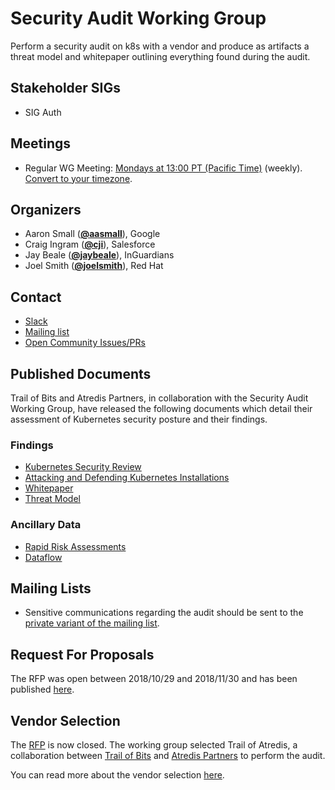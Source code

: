 <!---
This is an autogenerated file!

Please do not edit this file directly, but instead make changes to the
sigs.yaml file in the project root.

To understand how this file is generated, see https://git.k8s.io/community/generator/README.md
--->
# Security Audit Working Group

Perform a security audit on k8s with a vendor and produce as artifacts a threat model and whitepaper outlining everything found during the audit.

## Stakeholder SIGs
* SIG Auth

## Meetings
* Regular WG Meeting: [Mondays at 13:00 PT (Pacific Time)](https://docs.google.com/document/d/1RbC4SBZBlKth7IjYv_NaEpnmLGwMJ0ElpUOmsG-bdRA/edit) (weekly). [Convert to your timezone](http://www.thetimezoneconverter.com/?t=13:00&tz=PT%20%28Pacific%20Time%29).

## Organizers

* Aaron Small (**[@aasmall](https://github.com/aasmall)**), Google
* Craig Ingram (**[@cji](https://github.com/cji)**), Salesforce
* Jay Beale (**[@jaybeale](https://github.com/jaybeale)**), InGuardians
* Joel Smith (**[@joelsmith](https://github.com/joelsmith)**), Red Hat

## Contact
* [Slack](https://kubernetes.slack.com/messages/wg-security-audit)
* [Mailing list](https://groups.google.com/forum/#!forum/kubernetes-wg-security-audit)
* [Open Community Issues/PRs](https://github.com/kubernetes/community/labels/wg%2Fsecurity-audit)

<!-- BEGIN CUSTOM CONTENT -->
## Published Documents

Trail of Bits and Atredis Partners, in collaboration with the Security Audit Working Group, have released the following documents which
detail their assessment of Kubernetes security posture and their findings.

### Findings

* [Kubernetes Security Review](findings/Kubernetes%20Final%20Report.pdf)
* [Attacking and Defending Kubernetes Installations](findings/AtredisPartners_Attacking_Kubernetes-v1.0.pdf)
* [Whitepaper](findings/Kubernetes%20White%20Paper.pdf)
* [Threat Model](findings/Kubernetes%20Threat%20Model.pdf)

### Ancillary Data

* [Rapid Risk Assessments](ancillary-data/rapid-risk-assessments)
* [Dataflow](ancillary-data/dataflow)

## Mailing Lists

* Sensitive communications regarding the audit should be sent to the [private variant of the mailing list](https://groups.google.com/forum/#!forum/kubernetes-wg-security-audit-private).

## Request For Proposals

The RFP was open between 2018/10/29 and 2018/11/30 and has been published [here](https://github.com/kubernetes/community/blob/master/wg-security-audit/RFP.md).

## Vendor Selection

The [RFP](https://github.com/kubernetes/community/blob/master/wg-security-audit/RFP.md) is now closed. The working group selected Trail of Atredis, a collaboration between [Trail of Bits](https://www.trailofbits.com/) and [Atredis Partners](https://www.atredis.com/) to perform the audit.

You can read more about the vendor selection [here](RFP_Decision.md).

<!-- END CUSTOM CONTENT -->
